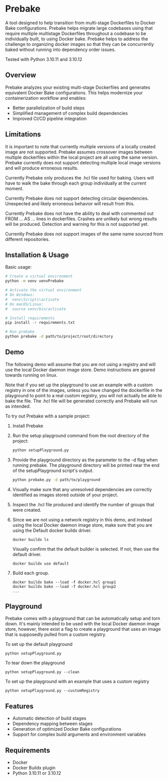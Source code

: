 # Prebake

A tool designed to help transition from multi-stage Dockerfiles to Docker Bake configurations. Prebake helps migrate large codebases using that require multiple multistage Dockerfiles throughout a codebase to be individually built, to using Docker bake. Prebake helps to address the challenge to organizing docker images so that they can be concurrently baked without running into dependency order issues.

Tested with Python 3.10.11 and 3.10.12

## Overview

Prebake analyzes your existing multi-stage Dockerfiles and generates equivalent Docker Bake configurations. This helps modernize your containerization workflow and enables:

- Better parallelization of build steps
- Simplified management of complex build dependencies
- Improved CI/CD pipeline integration

## Limitations

It is important to note that currently multiple versions of a locally created image are not supported. Prebake assumes crossover images between multiple dockerfiles within the local project
  are all using the same version. Prebake currently does not support detecting multiple local image versions and will produce erroneous results.

Currently Prebake only produces the .hcl file used for baking. Users will have to walk the bake through each group individually at the current moment.

Currently Prebake does not support detecting circular dependencies. Unexpected and likely erroneous behavior will result from this.

Currently Prebake does not have the ability to deal with commented out FROM ... AS ... lines in dockerfiles. Crashes are unlikely but wrong results will be produced. Detection and warning for this
  is not supported yet.

Currently Prebake does not support images of the same name sourced from different repositories.

## Installation & Usage

Basic usage:

```bash
# Create a virtual environment
python -m venv venvPrebake

# Activate the virtual environment
# On Windows:
#  venv\Scripts\activate
# On macOS/Linux:
#  source venv/bin/activate

# Install requirements
pip install -r requirements.txt

# Run prebake
python prebake -d path/to/project/root/directory
```

## Demo

The following demo will assume that you are not using a registry and will use the local Docker daemon image store.
Demo instructions are geared towards running on linux.

Note that if you set up the playground to use an example with a custom registry in one of the images, unless you have changed the dockerfile in the playground
  to point to a real custom registry, you will not actually be able to bake the file. The .hcl file will be generated correctly and Prebake will run as intended.

To try out Prebake with a sample project:

1. Install Prebake
2. Run the setup playground command from the root directory of the project:
   ```bash
   python setupPlayground.py
   ```
3. Provide the playground directory as the parameter to the -d flag when running prebake. The playground directory will be printed near the end of the setupPlayground script's output.
   ```bash
   python prebake.py -d path/to/playground
   ```
5. Visually make sure that any unresolved dependencies are correctly identified as images stored outside of your project.

6. Inspect the .hcl file produced and identify the number of groups that were created.

7. Since we are not using a network registry in this demo, and instead using the local Docker daemon image store, make sure that you are using the Default docker buildx driver.
   ```
   docker buildx ls
   ```
   Visually confirm that the default builder is selected. If not, then use the default driver.
   ```
   docker buildx use default
   ```

8. Build each group.
   ```
   docker buildx bake --load -f docker.hcl group1
   docker buildx bake --load -f docker.hcl group2
   ...
   
   ```

## Playground

Prebake comes with a playground that can be automatically setup and torn down. It's mainly intended to be used with the local Docker daemon image store, however, there exist a flag to 
  create a playground that uses an image that is supposedly pulled from a custom registry.

To set up the default playground
```
python setupPlayground.py
```

To tear down the playground
```
python setupPlayground.py --clean
```

To set up the playground with an example that uses a custom registry
```
python setupPlayground.py --customRegistry
```

## Features

- Automatic detection of build stages
- Dependency mapping between stages
- Generation of optimized Docker Bake configurations
- Support for complex build arguments and environment variables

## Requirements

- Docker
- Docker Buildx plugin
- Python 3.10.11 or 3.10.12
